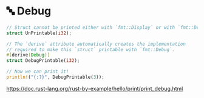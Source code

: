 # 🔤 Debug

```rs
// Struct cannot be printed either with `fmt::Display` or with `fmt::Debug`.
struct UnPrintable(i32);

// The `derive` attribute automatically creates the implementation
// required to make this `struct` printable with `fmt::Debug`.
#[derive(Debug)]
struct DebugPrintable(i32);
```

```rs
// Now we can print it!
println!("{:?}", DebugPrintable(3));
```

https://doc.rust-lang.org/rust-by-example/hello/print/print_debug.html
